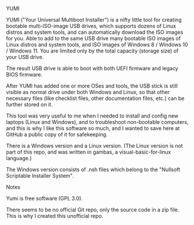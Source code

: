 YUMI

YUMI ("Your Universal Multiboot Installer") is a nifty little tool for creating bootable multi-ISO-image USB drives, which supports dozens of Linux distros and system tools, and can automatically download the ISO images for you. Able to add to the same USB drive many bootable ISO images of Linux distros and system tools, and ISO images of Windows 8 / Windows 10 / Windows 11. You are limited only by the total capacity (storage size) of your USB drive.

The result USB drive is able to boot with both UEFI firmware and legacy BIOS firmware.

After YUMI has added one or more OSes and tools, the USB stick is still visible as normal drive under both Windows and Linux, so that other necessary files (like checklist files, other documentation files, etc.) can be further stored on it.

This tool was very useful to me when I needed to install and config new laptops (Linux and Windows), and to troubleshoot non-bootable computers, and this is why I like this software so much, and I wanted to save here at GitHub a public copy of it for safekeeping.

There is a Windows version and a Linux version. (The Linux version is not part of this repo, and was written in gambas, a visual-basic-for-linux language.)

The Windows version consists of .nsh files which belong to the "Nullsoft Scriptable Installer System".


Notes

Yumi is free software (GPL 3.0).

There seems to be no official Git repo, only the source code in a zip file. This is why I created this unofficial repo.

